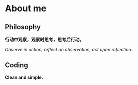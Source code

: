 # About me

## Philosophy

**行动中观察，观察时思考，思考后行动。**

*Observe in action, reflect on observation, act upon reflection..*

## Coding
**Clean and simple.**
